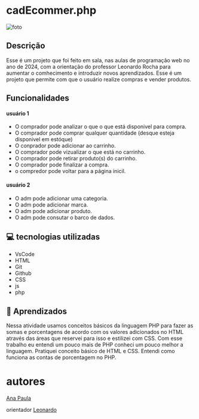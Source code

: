 # cadEcommer.php
![foto](img)
 
 
 
## Descrição
 
 Esse é um projeto que foi feito em sala, nas aulas de programação web no ano de 2024, com a orientação do professor Leonardo Rocha para aumentar o comhecimento e introduzir novos aprendizados. Esse é um projeto que permite com que o usuário realize  compras e vender produtos.
 
 
 
## Funcionalidades

#### usuário 1 
* O comprador pode analizar o que o que está disponivel para compra.
* O comprador pode comprar qualquer quantidade (desque esteja disponivel em estóque)
* O conprador pode adicionar ao carrinho.
* O comprador pode vizualizar o que está no carrinho.
* O comprador pode retirar produto(s) do carrinho.
* O comprador pode finalizar a compra.
* o compredor pode voltar para a página inicil.

#### usuário 2
* O adm pode  adicionar uma categoria.
* O adm pode adicionar marca.
* O adm pode adicionar produto.
* O adm pode consutar o barco de dados.


 
## 💻 tecnologias utilizadas
 
* VsCode
 * HTML
 * Git
 * Github
 * CSS
* js
* php

## 📄 Aprendizados
Nessa atividade usamos conceitos básicos da linguagem PHP para fazer as somas e porcentagens de acordo com os valores adicionados no HTML através das áreas que reservei para isso e estilizei com CSS.
  Com esse trabalho eu entendi um pouco mais de PHP conheci um pouco melhor a linguagem.
Pratiquei conceito básico de HTML e CSS.
Entendi como funciona as contas de porcentagem no PHP.
 
 
 
 
# autores
 
[Ana Paula](https://github.com/anapaulacd)
 
orientador [Leonardo](https://github.com/LeonardoRochaMarista)